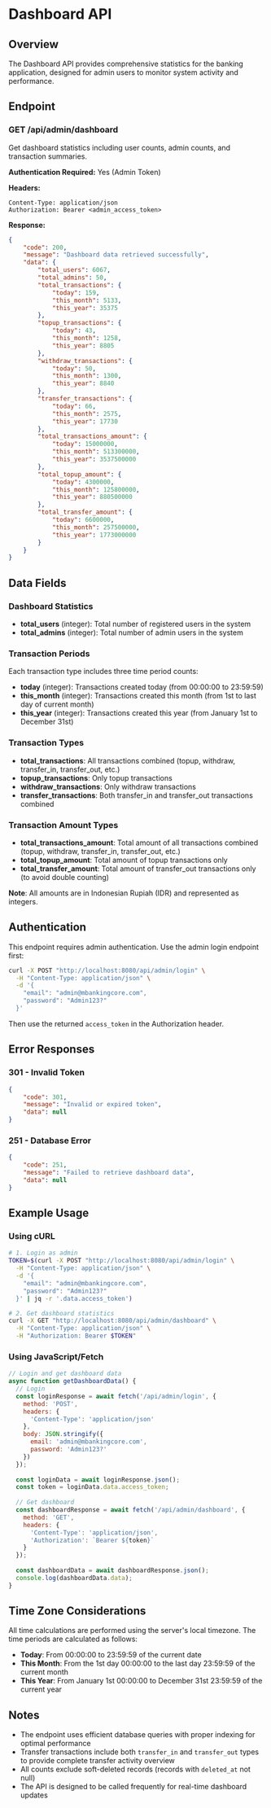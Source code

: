 # Dashboard API

## Overview
The Dashboard API provides comprehensive statistics for the banking application, designed for admin users to monitor system activity and performance.

## Endpoint

### GET /api/admin/dashboard

Get dashboard statistics including user counts, admin counts, and transaction summaries.

**Authentication Required:** Yes (Admin Token)

**Headers:**
```
Content-Type: application/json
Authorization: Bearer <admin_access_token>
```

**Response:**

```json
{
    "code": 200,
    "message": "Dashboard data retrieved successfully",
    "data": {
        "total_users": 6067,
        "total_admins": 50,
        "total_transactions": {
            "today": 159,
            "this_month": 5133,
            "this_year": 35375
        },
        "topup_transactions": {
            "today": 43,
            "this_month": 1258,
            "this_year": 8805
        },
        "withdraw_transactions": {
            "today": 50,
            "this_month": 1300,
            "this_year": 8840
        },
        "transfer_transactions": {
            "today": 66,
            "this_month": 2575,
            "this_year": 17730
        },
        "total_transactions_amount": {
            "today": 15000000,
            "this_month": 513300000,
            "this_year": 3537500000
        },
        "total_topup_amount": {
            "today": 4300000,
            "this_month": 125800000,
            "this_year": 880500000
        },
        "total_transfer_amount": {
            "today": 6600000,
            "this_month": 257500000,
            "this_year": 1773000000
        }
    }
}
```

## Data Fields

### Dashboard Statistics
- **total_users** (integer): Total number of registered users in the system
- **total_admins** (integer): Total number of admin users in the system

### Transaction Periods
Each transaction type includes three time period counts:
- **today** (integer): Transactions created today (from 00:00:00 to 23:59:59)
- **this_month** (integer): Transactions created this month (from 1st to last day of current month)
- **this_year** (integer): Transactions created this year (from January 1st to December 31st)

### Transaction Types
- **total_transactions**: All transactions combined (topup, withdraw, transfer_in, transfer_out, etc.)
- **topup_transactions**: Only topup transactions
- **withdraw_transactions**: Only withdraw transactions  
- **transfer_transactions**: Both transfer_in and transfer_out transactions combined

### Transaction Amount Types  
- **total_transactions_amount**: Total amount of all transactions combined (topup, withdraw, transfer_in, transfer_out, etc.)
- **total_topup_amount**: Total amount of topup transactions only
- **total_transfer_amount**: Total amount of transfer_out transactions only (to avoid double counting)

**Note**: All amounts are in Indonesian Rupiah (IDR) and represented as integers.

## Authentication

This endpoint requires admin authentication. Use the admin login endpoint first:

```bash
curl -X POST "http://localhost:8080/api/admin/login" \
  -H "Content-Type: application/json" \
  -d '{
    "email": "admin@mbankingcore.com",
    "password": "Admin123?"
  }'
```

Then use the returned `access_token` in the Authorization header.

## Error Responses

### 301 - Invalid Token
```json
{
    "code": 301,
    "message": "Invalid or expired token",
    "data": null
}
```

### 251 - Database Error
```json
{
    "code": 251,
    "message": "Failed to retrieve dashboard data",
    "data": null
}
```

## Example Usage

### Using cURL
```bash
# 1. Login as admin
TOKEN=$(curl -X POST "http://localhost:8080/api/admin/login" \
  -H "Content-Type: application/json" \
  -d '{
    "email": "admin@mbankingcore.com",
    "password": "Admin123?"
  }' | jq -r '.data.access_token')

# 2. Get dashboard statistics
curl -X GET "http://localhost:8080/api/admin/dashboard" \
  -H "Content-Type: application/json" \
  -H "Authorization: Bearer $TOKEN"
```

### Using JavaScript/Fetch
```javascript
// Login and get dashboard data
async function getDashboardData() {
  // Login
  const loginResponse = await fetch('/api/admin/login', {
    method: 'POST',
    headers: {
      'Content-Type': 'application/json'
    },
    body: JSON.stringify({
      email: 'admin@mbankingcore.com',
      password: 'Admin123?'
    })
  });
  
  const loginData = await loginResponse.json();
  const token = loginData.data.access_token;
  
  // Get dashboard
  const dashboardResponse = await fetch('/api/admin/dashboard', {
    method: 'GET',
    headers: {
      'Content-Type': 'application/json',
      'Authorization': `Bearer ${token}`
    }
  });
  
  const dashboardData = await dashboardResponse.json();
  console.log(dashboardData.data);
}
```

## Time Zone Considerations

All time calculations are performed using the server's local timezone. The time periods are calculated as follows:

- **Today**: From 00:00:00 to 23:59:59 of the current date
- **This Month**: From the 1st day 00:00:00 to the last day 23:59:59 of the current month
- **This Year**: From January 1st 00:00:00 to December 31st 23:59:59 of the current year

## Notes

- The endpoint uses efficient database queries with proper indexing for optimal performance
- Transfer transactions include both `transfer_in` and `transfer_out` types to provide complete transfer activity overview
- All counts exclude soft-deleted records (records with `deleted_at` not null)
- The API is designed to be called frequently for real-time dashboard updates
